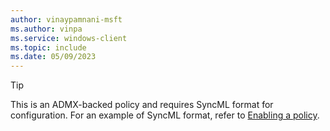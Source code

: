 ```yaml
---
author: vinaypamnani-msft
ms.author: vinpa
ms.service: windows-client
ms.topic: include
ms.date: 05/09/2023
---
```


> [!TIP]
> This is an ADMX-backed policy and requires SyncML format for configuration. For an example of SyncML format, refer to [Enabling a policy](../../understanding-admx-backed-policies.md#enabling-a-policy).
